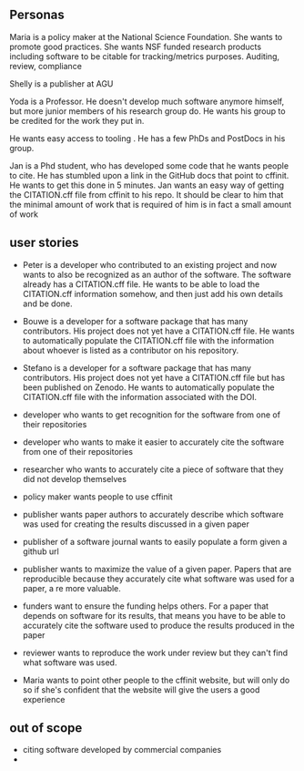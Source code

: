 ## Personas

Maria is a policy maker at the National Science Foundation. She wants to promote good practices.
She wants NSF funded research products including software to be citable for tracking/metrics purposes. Auditing, review, compliance

Shelly is a publisher at AGU 

Yoda is a Professor. He doesn't develop much software anymore himself, but more junior members of his research group do. He wants his group to be credited for the work they put in.

He wants easy access to tooling . He has a few PhDs and PostDocs in his group. 

Jan is a Phd student, who has developed some code that he wants people to cite. He has stumbled upon a link in the GitHub docs that point to cffinit. He wants to get this done in 5 minutes. Jan wants an easy way of getting the CITATION.cff file from cffinit to his repo. It should be clear to him that the minimal  amount of work that is required of him is in fact a small amount of work



## user stories

- Peter is a developer who contributed to an existing project and now wants to also be recognized as an author of the software. The software already has a CITATION.cff file. He wants to be able to load the CITATION.cff information somehow, and then just add his own details and be done.
- Bouwe is a developer for a software package that has many contributors. His project does not yet have a CITATION.cff file. He wants to automatically populate the CITATION.cff file with the information about whoever is listed as a contributor on his repository.
- Stefano is a developer for a software package that has many contributors. His project does not yet have a CITATION.cff file but has been published on Zenodo. He wants to automatically populate the CITATION.cff file with the information associated with the DOI.

- developer who wants to get recognition for the software from one of their repositories
- developer who wants to make it easier to accurately cite the software from one of their repositories
 
- researcher who wants to accurately cite a piece of software that they did not develop themselves
- policy maker wants people to use cffinit
- publisher wants paper authors to accurately describe which software was used for creating the results discussed in a given paper
- publisher of a software journal wants to easily populate a form given a github url
- publisher wants to maximize the value of a given paper. Papers that are reproducible because they accurately cite what software was used for a paper, a re more valuable.
- funders want to ensure the funding helps others. For a paper that depends on software for its results, that means you have to be able to accurately cite the software used to produce the results produced in the paper
- reviewer wants to reproduce the work under review but they can't find what software was used.

- Maria wants to point other people to the cffinit website, but will only do so if she's confident that the website will give the users a good experience

## out of scope

- citing software developed by commercial companies
- 


